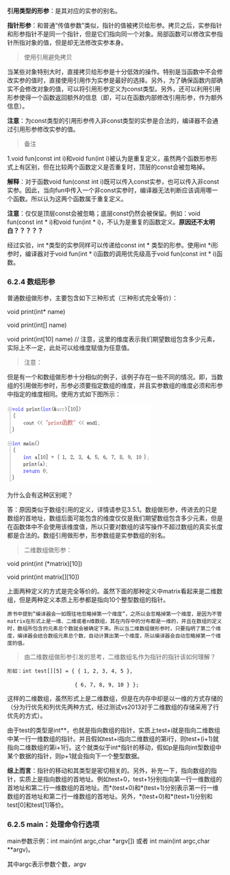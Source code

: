 



**引用类型的形参**：是其对应的实参的别名。

**指针形参**：和普通“传值参数”类似，指针的值被拷贝给形参。拷贝之后，实参指针和形参指针不是同一个指针，但是它们指向同一个对象。局部函数可以修改实参指针所指对象的值，但是却无法修改实参本身。

> 使用引用避免拷贝

当某些对象特别大时，直接拷贝给形参是十分低效的操作。特别是当函数中不会修改实参的值时，直接使用引用作为实参是最好的选择。另外，为了确保函数内部确实不会修改对象的值，可以将引用形参定义为const类型。另外，还可以利用引用形参使得一个函数返回额外的信息（即，可以在函数内部修改引用形参，作为额外信息）。

**注意**：为const类型的引用形参传入非const类型的实参是合法的，编译器不会通过引用形参修改实参的值。



> 备注

1.void fun(const int i)和void fun(int i)被认为是重复定义，虽然两个函数形参形式上有区别，但在比较两个函数定义是否重复时，顶层的const会被忽略掉。

**解释**：对于函数void fun(const int i)既可以传入const实参，也可以传入非const实参。因此，当向fun中传入一个非const实参时，编译器无法判断应该调用哪一个函数。所以认为这两个函数属于重复定义。

**注意**：仅仅是顶层const会被忽略；底层const仍然会被保留。例如：void fun(const int * i)和void fun(int * i)，不认为是重复的函数定义。**原因还不太明白？？？？？**

经过实验，int *类型的实参同样可以传递给const int *  类型的形参。使用int *i形参时，编译器对于void fun(int * i)函数的调用优先级高于void fun(const int * i)函数。



### 6.2.4 数组形参

普通数组做形参，主要包含如下三种形式（三种形式完全等价）：

void print(int* name)

void print(int[] name)

void print(int[10] name)  // 注意，这里的维度表示我们期望数组包含多少元素，实际上不一定，此处可以给维度赋值为任意值。

> 注意：

但是有一个和数组做形参十分相似的例子，该例子存在一些不同的情况。即，当数组的引用做形参时，形参必须要指定数组的维度，并且实参数组的维度必须和形参中指定的维度相同。使用方式如下图所示：

![1537367002139](./assets/1537367002139.png)

为什么会有这种区别呢？

答：原因类似于数组引用的定义，详情请参见3.5.1。数组做形参，传进去的只是数组的首地址，数组后面可能包含的维度仅仅是我们期望数组包含多少元素，但是在函数体中不会使用该维度值，所以只要对数组的读写操作不超过数组的真实长度都是合法的。数组引用做形参，形参数组是实参数组的别名。



> 二维数组做形参：

void print(int (*matrix)[10])

void print(int matrix\[\]\[10\])

上面两种定义的方式是完全等价的。虽然下面的那种定义中matrix看起来是二维数组，但是两种定义本质上形参都是指向10个整型数组的指针。

	原书中提到“编译器会一如既往地忽略掉第一个维度”，之所以会忽略掉第一个维度，是因为不管matrix在形式上是一维、二维或者n维数组，其在内存中的分布都是一维的，并且在数组的定义时，数组所包含的元素总个数就会被确定下来。所以当二维数组做形参时，只要指明了第二个维度，编译器会结合数组元素总个数，自动计算出第一个维度，所以编译器会自动忽略掉第一个维度的值。



> 由二维数组做形参引发的思考，二维数组名作为指针的指针该如何理解？

	形如：int test[][5] = { { 1, 2, 3, 4, 5 }, 
	
					      { 6, 7, 8, 9, 10 } };

这样的二维数组，虽然形式上是二维数组，但是在内存中却是以一维的方式存储的（分为行优先和列优先两种方式，经过测试vs2013对于二维数组的存储采用了行优先的方式）。

由于test的类型是int**，也就是指向数组的指针，实质上test+i就是指向二维数组中某一行一维数组的指针。并且假如test+i指向二维数组的第i行，则test+(i+1)就指向二维数组的第i+1行。这个就类似于int\*指针的移动，假如p是指向int型数组中某个数据的指针，则p+1就会指向下一个整型数据。

**综上而言**：指针的移动和其类型是密切相关的。另外，补充一下，指向数组的指针，实质上是指向数组的首地址。例如test+0，test+1分别指向第一行一维数组的首地址和第二行一维数组的首地址。而\*(test+0)和\*(test+1)分别表示第一行一维数组的首地址和第二行一维数组的首地址。另外，\*(test+0)和\*(test+1)分别和test\[0\]和test\[1]等价。



### 6.2.5 main：处理命令行选项

main参数示例：int main(int argc,char *argv[])  或者  int main(int argc,char **argv)。

其中argc表示参数个数，argv



























